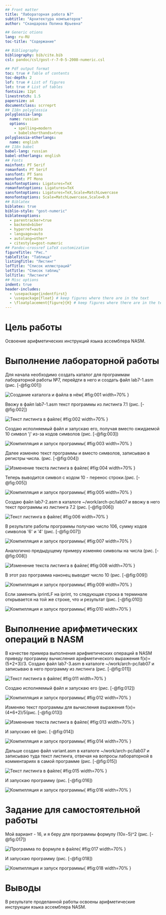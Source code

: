 ```yaml
---
## Front matter
title: "Лабораторная работа №7"
subtitle: "Архитектура компьютеров"
author: "Скандарова Полина Юрьевна"

## Generic otions
lang: ru-RU
toc-title: "Содержание"

## Bibliography
bibliography: bib/cite.bib
csl: pandoc/csl/gost-r-7-0-5-2008-numeric.csl

## Pdf output format
toc: true # Table of contents
toc-depth: 2
lof: true # List of figures
lot: true # List of tables
fontsize: 12pt
linestretch: 1.5
papersize: a4
documentclass: scrreprt
## I18n polyglossia
polyglossia-lang:
  name: russian
  options:
	- spelling=modern
	- babelshorthands=true
polyglossia-otherlangs:
  name: english
## I18n babel
babel-lang: russian
babel-otherlangs: english
## Fonts
mainfont: PT Serif
romanfont: PT Serif
sansfont: PT Sans
monofont: PT Mono
mainfontoptions: Ligatures=TeX
romanfontoptions: Ligatures=TeX
sansfontoptions: Ligatures=TeX,Scale=MatchLowercase
monofontoptions: Scale=MatchLowercase,Scale=0.9
## Biblatex
biblatex: true
biblio-style: "gost-numeric"
biblatexoptions:
  - parentracker=true
  - backend=biber
  - hyperref=auto
  - language=auto
  - autolang=other*
  - citestyle=gost-numeric
## Pandoc-crossref LaTeX customization
figureTitle: "Рис."
tableTitle: "Таблица"
listingTitle: "Листинг"
lofTitle: "Список иллюстраций"
lotTitle: "Список таблиц"
lolTitle: "Листинги"
## Misc options
indent: true
header-includes:
  - \usepackage{indentfirst}
  - \usepackage{float} # keep figures where there are in the text
  - \floatplacement{figure}{H} # keep figures where there are in the text
---
```


# Цель работы

Освоение арифметических инструкций языка ассемблера NASM.

# Выполнение лабораторной работы

Для начала необходимо создать каталог для программам лабораторной работы №7, перейдти в него и создать файл lab7-1.asm (рис. [-@fig:001])

![Создание каталога и файла в нём](image/Arkh1.png){ #fig:001 width=70% }

Ввожу в файл lab7-1.asm текст программы из листинга 7.1 (рис. [-@fig:002])

![Текст листинга в файле](image/Arkh2.png){ #fig:002 width=70% }

Создаю исполняемый файл и запускаю его, получая вместо ожидаемой 10 символ 'j' из-за кодов символов (рис. [-@fig:003])

![Компилляция и запуск программы](image/Arkh3.png){ #fig:003 width=70% }

Далее изменяю текст программы и вместо символов, записываю в регистры числа. (рис. [-@fig:004])

![Изменение текста листинга в файле](image/Arkh4.png){ #fig:004 width=70% }

Теперь выводится символ с кодом 10 - перенос строки.(рис. [-@fig:005])

![Компилляция и запуск программы](image/Arkh5.png){ #fig:005 width=70% }

Создаю файл lab7-2.asm в каталоге ~/work/arch-pc/lab07 и ввожу в него текст программы из листинга 7.2 (рис. [-@fig:006])

![Текст листинга в файле](image/Arkh6.png){ #fig:006 width=70% }

В результате работы программы получаю число 106, сумму кодов символов '6' и '4' (рис. [-@fig:007])

![Компилляция и запуск программы](image/Arkh7.png){ #fig:007 width=70% }

Аналогично предыдущему примеру изменяю символы на числа (рис. [-@fig:008])

![Изменение текста листинга в файле](image/Arkh8.png){ #fig:008 width=70% }

В этот раз программа наконец выводит число 10 (рис. [-@fig:009])

![Компилляция и запуск программы](image/Arkh9.png){ #fig:009 width=70% }

Если заменить iprintLF на iprint, то следующая строка в терминале открывается на той же строке, что и результат (рис. [-@fig:010])

![Компилляция и запуск программы](image/Arkh10.png){ #fig:010 width=70% }

# Выполнение арифметических операций в NASM

В качестве примера выполнения арифметических операций в NASM приведу программу вычисления арифметического выражения f(x)=(5*2+3)/3. Создаю файл lab7-3.asm в каталоге ~/work/arch-pc/lab07 и записываю в него программу из листинга (рис. [-@fig:011])

![Текст листинга в файле](image/Arkh11.png){ #fig:011 width=70% }

Создаю исполняемый файл и запускаю его (рис. [-@fig:012])

![Компилляция и запуск программы](image/Arkh12.png){ #fig:012 width=70% }

Изменяю текст программы для вычисления выражения f(x)=(4*6+2)/5(рис. [-@fig:013])

![Изменение текста листинга в файле](image/Arkh13.png){ #fig:013 width=70% }

И запускаю её (рис. [-@fig:014])

![Компилляция и запуск программы](image/Arkh14.png){ #fig:014 width=70% }

Дальше создаю файл variant.asm в каталоге ~/work/arch-pc/lab07 и записываю туда текст листинга, отвечая на вопросы лабораторной в комментариях в самой программе (рис. [-@fig:015])

![Текст листинга в файле](image/Arkh15.png){ #fig:015 width=70% }

И запускаю программу (рис. [-@fig:016])

![Компилляция и запуск программы](image/Arkh16.png){ #fig:016 width=70% }

# Задание для самостоятельной работы

Мой вариант - 16, и я беру для программы формулу (10x−5)^2 (рис. [-@fig:017])

![Программа по формуле в файле](image/Arkh17.png){ #fig:017 width=70% }

И запускаю программу (рис. [-@fig:018])

![Компилляция и запуск программы](image/Arkh18.png){ #fig:018 width=70% }

# Выводы

В результате проделанной работы освоены арифметические инструкции языка ассемблера NASM.
